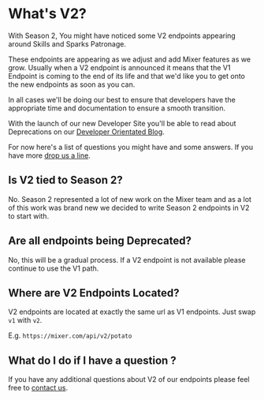 # What's V2?

With Season 2, You might have noticed some V2 endpoints appearing around Skills and Sparks Patronage.

These endpoints are appearing as we adjust and add Mixer features as we grow. Usually when a V2 endpoint is announced it means that the V1 Endpoint is coming to the end of its life and that we'd like you to get onto the new endpoints as soon as you can.

In all cases we'll be doing our best to ensure that developers have the appropriate time and documentation to ensure a smooth transition.

With the launch of our new Developer Site you'll be able to read about Deprecations on our [Developer Orientated Blog](content/blog).

For now here's a list of questions you might have and some answers. If you have more [drop us a line](mailto:mixerdevinfo@microsoft.com).

## Is V2 tied to Season 2?

No. Season 2 represented a lot of new work on the Mixer team and as a lot of this work was brand new we decided to write Season 2 endpoints in V2 to start with.

## Are all endpoints being Deprecated?

No, this will be a gradual process. If a V2 endpoint is not available please continue to use the V1 path.

## Where are V2 Endpoints Located?

V2 endpoints are located at exactly the same url as V1 endpoints. Just swap `v1` with `v2`.

E.g. `https://mixer.com/api/v2/potato`

## What do I do if I have a question ?
If you have any additional questions about V2 of our endpoints please feel free to [contact us](mailto:mixerdevinfo@microsoft.com).
